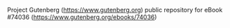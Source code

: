 Project Gutenberg (https://www.gutenberg.org) public repository for eBook #74036 (https://www.gutenberg.org/ebooks/74036)
